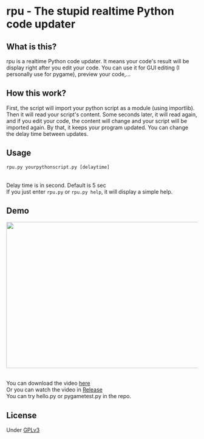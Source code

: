 # rpu - The stupid realtime Python code updater
## What is this?
rpu is a realtime Python code updater. It means your code's result will be display right after you edit your code. You can use it for GUI editing (I personally use for pygame), preview your code,...
## How this work?
First, the script will import your python script as a module (using importlib). Then it will read your script's content. Some seconds later, it will read again, and if you edit your code, the content will change and your script will be imported again. By that, it keeps your program updated. You can change the delay time between updates.
## Usage
```cmd
rpu.py yourpythonscript.py [delaytime]
```
<br>Delay time is in second. Default is 5 sec
<br>If you just enter ```rpu.py``` or ```rpu.py help```, it will display a simple help.

## Demo
<img src="https://github.com/raspiduino/rpu/raw/main/demo.gif" width="683" height="384"/>

<br>You can download the video <a href="https://github.com/raspiduino/rpu/raw/main/demo.webm">here</a>
<br>Or you can watch the video in <a href="https://github.com/raspiduino/rpu/releases">Release</a>
<br>You can try hello.py or pygametest.py in the repo.

## License
Under <a href="https://github.com/raspiduino/rpu/blob/main/LICENSE">GPLv3</a>
